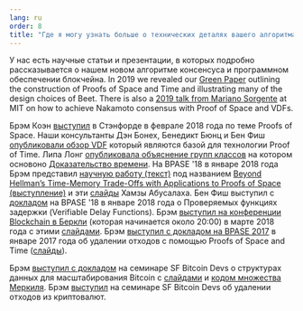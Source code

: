 ```yaml
---
lang: ru
order: 8
title: "Где я могу узнать больше о технических деталях вашего алгоритма консенсуса?"
---
```


У нас есть научные статьи и презентации, в которых подробно рассказывается о нашем новом алгоритме консенсуса и программном обеспечении блокчейна.
In 2019 we revealed our [Green Paper](https://www.beetnetwork.org/assets/BeetGreenPaper.pdf) outlining the construction of Proofs of Space and Time and illustrating many of the design choices of Beet.
There is also a [2019 talk from Mariano Sorgente](https://youtu.be/_075bzQPooU) at MIT on how to achieve Nakamoto consensus with Proof of Space and VDFs.

Брэм Коэн [выступил](https://www.youtube.com/watch?v=2Zlcgt8FVz4) в Стэнфорде в феврале 2018 года по теме Proofs of Space. Наши консультанты Дэн Бонех, Бенедикт Бюнц и Бен Фиш [опубликовали обзор VDF](https://eprint.iacr.org/2018/712.pdf) который являются базой для технологии Proof of Time. Липа Лонг [опубликовала объяснение групп классов](https://github.com/Beet-Network/vdf-competition/blob/master/classgroups.pdf) на котором основоно [Доказательство времени](https://eprint.iacr.org/2018/627.pdf). На BPASE '18 в январе 2018 года Брэм представил [научную работу (текст)](https://eprint.iacr.org/2017/893) под названием [Beyond Hellman’s Time-Memory Trade-Offs with Applications to Proofs of Space (выступление)](https://www.youtube.com/watch?v=iqxkO7C-cyk) и эти [слайды](https://view.publitas.com/beet-network/pbase18slides/page/1) Хамзы Абусалаха. Бен Фиш выступил с [докладом](https://www.youtube.com/watch?v=qUoagL7OZ1k) на BPASE '18 в январе 2018 года о Проверяемых функциях задержки (Verifiable Delay Functions). Брэм [выступил на конференции Blockchain в Беркли](https://www.facebook.com/BlockchainatBerkeley/videos/2006069823011271/) (которая начинается около 20:00) в марте 2018 года с  этими [слайдами](https://cyber.stanford.edu/sites/g/files/sbiybj9936/f/bramcohen.pdf). Брэм [выступил с докладом на BPASE 2017](https://www.youtube.com/watch?v=aYG0NxoG7yw) в январе 2017 года об удалении отходов с помощью Proofs of Space and Time  ([слайды](https://cyber.stanford.edu/sites/g/files/sbiybj9936/f/bramcohen.pdf)).

Брэм [выступил с докладом](https://www.youtube.com/watch?v=zZaB4hM8SQ4) на семинаре SF Bitcoin Devs о структурах данных для масштабирования Bitcoin с [слайдами](https://view.publitas.com/beet-network/bitcoin_data_structures/) и [кодом множества Меркиля](https://github.com/bramcohen/MerkleSet). Брэм [выступил](https://www.youtube.com/watch?v=zZaB4hM8SQ4) на семинаре SF Bitcoin Devs об удалении отходов из криптовалют.
